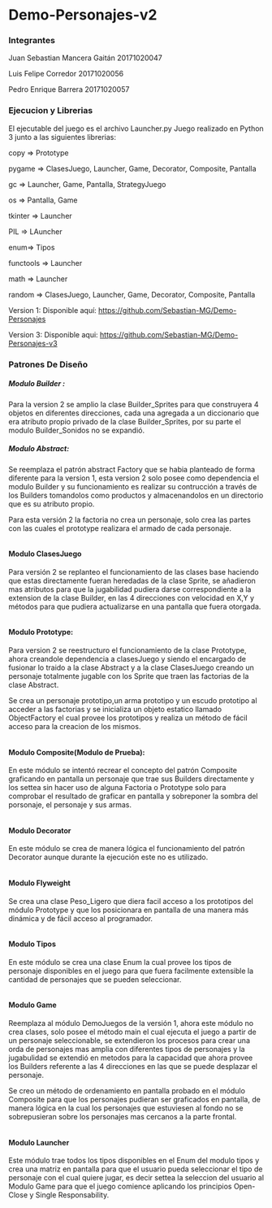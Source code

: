 # Demo-Personajes-v2

### Integrantes 
Juan Sebastian Mancera Gaitán 20171020047

 Luis Felipe Corredor 20171020056
 
 Pedro Enrique Barrera 20171020057
 


### Ejecucion y Librerias

 El ejecutable del juego es el archivo Launcher.py
 Juego realizado en Python 3 junto a las siguientes librerias:

copy => Prototype

pygame => ClasesJuego, Launcher, Game, Decorator, Composite, Pantalla

gc => Launcher, Game, Pantalla, StrategyJuego

os => Pantalla, Game

tkinter => Launcher

PIL => LAuncher

enum=> Tipos

functools => Launcher

math => Launcher

random => ClasesJuego, Launcher, Game, Decorator, Composite, Pantalla

Version 1:  Disponible aquí: https://github.com/Sebastian-MG/Demo-Personajes

Version 3:  Disponible aqui: https://github.com/Sebastian-MG/Demo-Personajes-v3


### Patrones De Diseño

##### Modulo Builder : 

Para la version 2 se amplio la clase Builder_Sprites para que construyera 4 objetos en diferentes direcciones, cada una agregada a un diccionario que era atributo propio privado de la clase Builder_Sprites, por su parte el modulo Builder_Sonidos no se expandió.
![]()


##### Modulo Abstract:

Se reemplaza el patrón abstract Factory que se habia planteado de forma diferente para la version 1, esta version 2 solo posee como dependencia el modulo Builder y su funcionamiento es realizar su contrucción a través de los Builders tomandolos como productos y almacenandolos en un directorio que es su atributo propio.

Para esta versión 2 la factoria no crea un personaje, solo crea las partes con las cuales el prototype realizara el armado de cada personaje.

![]()

#### Modulo ClasesJuego

Para versión 2 se replanteo el funcionamiento de las clases base haciendo que estas directamente fueran heredadas de la clase Sprite, se añadieron mas atributos para que la jugabilidad pudiera darse correspondiente a la extension de la clase Builder, en las 4 direcciones con velocidad en X,Y y métodos para que pudiera actualizarse en una pantalla que fuera otorgada.

![]()

#### Modulo Prototype:

Para version 2 se reestructuro el funcionamiento de la clase Prototype, ahora creandole dependencia a clasesJuego y siendo el encargado de fusionar lo traido a la clase Abstract y a la clase ClasesJuego creando un personaje totalmente jugable con los Sprite que traen las factorias de la clase Abstract.

Se crea un personaje prototipo,un arma prototipo y un escudo prototipo al acceder a las factorias y se inicializa un objeto estatico llamado ObjectFactory el cual provee los prototipos y realiza un método de fácil acceso para la creacion de los mismos.

![]()


#### Modulo Composite(Modulo de Prueba):

En este módulo se intentó recrear el concepto del patrón Composite graficando en pantalla un personaje que trae sus Builders directamente y los settea sin hacer uso de alguna Factoria o Prototype solo para comprobar el resultado de graficar en pantalla y sobreponer la sombra del porsonaje, el personaje y sus armas.


![]()


#### Modulo Decorator 
En este módulo se crea de manera lógica el funcionamiento del patrón Decorator aunque durante la ejecución este no es utilizado.

![]()

#### Modulo Flyweight

Se crea una clase Peso_Ligero que diera facil acceso a los prototipos del módulo Prototype y que los posicionara en pantalla de una manera más dinámica y de fácil acceso al programador.

![]()


#### Modulo Tipos


En este módulo se crea una clase Enum la cual provee los tipos de personaje disponibles en el juego para que fuera facilmente extensible la cantidad de personajes que se pueden seleccionar.

![]()

#### Modulo Game 

Reemplaza al módulo DemoJuegos de la versión 1, ahora este  módulo no crea clases, solo posee el método main el cual ejecuta el juego a partir de un personaje seleccionable, se extendieron los procesos para crear una orda de personajes mas amplia con diferentes tipos de personajes y la jugabulidad se extendió en metodos para la capacidad que ahora provee los Builders referente a las 4 direcciones en las que se puede desplazar el personaje.

Se creo un método de ordenamiento en pantalla probado en el módulo Composite para que los personajes pudieran ser graficados en pantalla, de manera lógica en la cual los personajes  que estuviesen al fondo no se sobrepusieran sobre los personajes mas cercanos a la parte frontal.

![]()

#### Modulo Launcher

Este módulo trae todos los tipos disponibles en el Enum del modulo tipos y crea una matriz en pantalla para que el usuario pueda seleccionar el tipo de personaje con el cual quiere jugar, es decir settea la seleccion del usuario al Modulo Game para que el juego comience aplicando los principios Open-Close y Single Responsability.


![]()



































